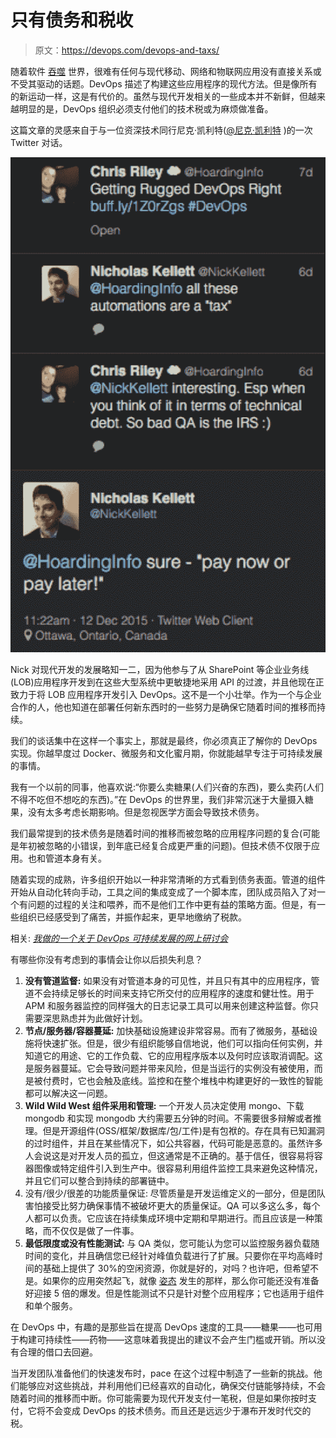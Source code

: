# 只有债务和税收

> 原文：<https://devops.com/devops-and-taxs/>

随着软件 [吞噬](http://www.cio.com/article/2376749/cloud-computing/software-is-eating-the-world-and-it-could-eat-your-business.html) 世界，很难有任何与现代移动、网络和物联网应用没有直接关系或不受其驱动的话题。DevOps 描述了构建这些应用程序的现代方法。但是像所有的新运动一样，这是有代价的。虽然与现代开发相关的一些成本并不新鲜，但越来越明显的是，DevOps 组织必须支付他们的技术税或为麻烦做准备。

这篇文章的灵感来自于与一位资深技术同行尼克·凯利特([@尼克·凯利特](https://twitter.com/NickKellett) )的一次 Twitter 对话。

[![Picture1](img/d5d83e409175955aa3a15fb60d7ada1c.png)](https://devops.com/wp-content/uploads/2015/12/Picture1.png)

Nick 对现代开发的发展略知一二，因为他参与了从 SharePoint 等企业业务线(LOB)应用程序开发到在这些大型系统中更敏捷地采用 API 的过渡，并且他现在正致力于将 LOB 应用程序开发引入 DevOps。这不是一个小壮举。作为一个与企业合作的人，他也知道在部署任何新东西时的一些努力是确保它随着时间的推移而持续。

我们的谈话集中在这样一个事实上，那就是最终，你必须真正了解你的 DevOps 实现。你越早度过 Docker、微服务和文化蜜月期，你就能越早专注于可持续发展的事情。

我有一个以前的同事，他喜欢说:“你要么卖糖果(人们兴奋的东西)，要么卖药(人们不得不吃但不想吃的东西)。”在 DevOps 的世界里，我们非常沉迷于大量摄入糖果，没有太多考虑长期影响。但是忽视医学方面会导致技术债务。

我们最常提到的技术债务是随着时间的推移而被忽略的应用程序问题的复合(可能是年初被忽略的小错误，到年底已经复合成更严重的问题)。但技术债不仅限于应用。也和管道本身有关。

随着实现的成熟，许多组织开始以一种非常清晰的方式看到债务表面。管道的组件开始从自动化转向手动，工具之间的集成变成了一个脚本库，团队成员陷入了对一个有问题的过程的关注和喂养，而不是他们工作中更有益的策略方面。但是，有一些组织已经感受到了痛苦，并振作起来，更早地缴纳了税款。

相关: [*我做的一个关于 DevOps 可持续发展的网上研讨会*](https://www.brighttalk.com/webcast/9875/185173?utm_campaign=webcasts-search-results-feed&utm_content=sumo+logic&utm_source=brighttalk-portal&utm_medium=web&utm_term=)

有哪些你没有考虑到的事情会让你以后损失利息？

1.  **没有管道监督:** 如果没有对管道本身的可见性，并且只有其中的应用程序，管道不会持续足够长的时间来支持它所交付的应用程序的速度和健壮性。用于 APM 和服务器监控的同样强大的日志记录工具可以用来创建这种监督。你只需要深思熟虑并为此做好计划。
2.  **节点/服务器/容器蔓延:** 加快基础设施建设非常容易。而有了微服务，基础设施将快速扩张。但是，很少有组织能够自信地说，他们可以指向任何实例，并知道它的用途、它的工作负载、它的应用程序版本以及何时应该取消调配。这是服务器蔓延。它会导致问题并带来风险，但是当运行的实例没有被使用，而是被付费时，它也会触及底线。监控和在整个堆栈中构建更好的一致性的智能都可以解决这一问题。
3.  **Wild Wild West 组件采用和管理:** 一个开发人员决定使用 mongo、下载 mongodb 和实现 mongodb 大约需要五分钟的时间。不需要很多辩解或者推理。但是开源组件(OSS/框架/数据库/包/工件)是有包袱的。存在具有已知漏洞的过时组件，并且在某些情况下，如公共容器，代码可能是恶意的。虽然许多人会说这是对开发人员的孤立，但这通常是不正确的。基于信任，很容易将容器图像或特定组件引入到生产中。很容易利用组件监控工具来避免这种情况，并且它们可以整合到持续的部署链中。
4.  没有/很少/很差的功能质量保证: 尽管质量是开发运维定义的一部分，但是团队害怕接受比努力确保事情不被破坏更大的质量保证。QA 可以多这么多，每个人都可以负责。它应该在持续集成环境中定期和早期进行。而且应该是一种策略，而不仅仅是做了一件事。
5.  **最低限度或没有性能测试:** 与 QA 类似，您可能认为您可以监控服务器负载随时间的变化，并且确信您已经针对峰值负载进行了扩展。只要你在平均高峰时间的基础上提供了 30%的空闲资源，你就是好的，对吗？也许吧，但希望不是。如果你的应用突然起飞，就像 [姿态](https://blazemeter.com/blog/blazemeter-rocks-stance%E2%80%99s-socks-powering-peak-performance-during-fashion-week) 发生的那样，那么你可能还没有准备好迎接 5 倍的爆发。但是性能测试不只是针对整个应用程序；它也适用于组件和单个服务。

在 DevOps 中，有趣的是那些旨在提高 DevOps 速度的工具——糖果——也可用于构建可持续性——药物——这意味着我提出的建议不会产生门槛或开销。所以没有合理的借口去回避。

当开发团队准备他们的快速发布时，pace 在这个过程中制造了一些新的挑战。他们能够应对这些挑战，并利用他们已经喜欢的自动化，确保交付链能够持续，不会随着时间的推移而中断。你可能需要为现代开发支付一笔税，但是如果你按时支付，它将不会变成 DevOps 的技术债务。而且还是远远少于瀑布开发时代交的税。